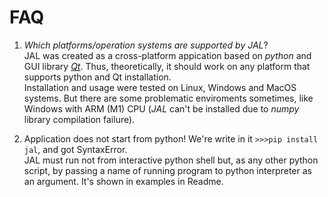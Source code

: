 # FAQ

1. *Which platforms/operation systems are supported by JAL*?  
JAL was created as a cross-platform appication based on *python* and GUI library *[Qt](https://www.qt.io/)*.
Thus, theoretically, it should work on any platform that supports python and Qt installation.  
Installation and usage were tested on Linux, Windows and MacOS systems. 
But there are some problematic enviroments sometimes, like Windows with ARM (M1) CPU (*JAL* can't be installed due to *numpy* library compilation failure).

2. Application does not start from python! We're write in it `>>>pip install jal`, and got SyntaxError.  
JAL must run not from interactive python shell but, as any other python script, by passing a name of running program to python interpreter as an argument. It's shown in examples in Readme. 
